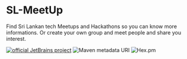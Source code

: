 # SL-MeetUp
Find Sri Lankan tech Meetups and Hackathons so you can know more informations. Or create your own group and meet people and share you interest.

[![official JetBrains project](http://jb.gg/badges/official.svg)](https://confluence.jetbrains.com/display/ALL/JetBrains+on+GitHub)
![Maven metadata URI](https://img.shields.io/maven-metadata/v/http/central.maven.org/maven2/com/google/code/gson/gson/maven-metadata.xml.svg)
![Hex.pm](https://img.shields.io/hexpm/l/plug.svg)
